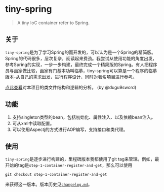 # tiny-spring

> A tiny IoC container refer to Spring.

## 关于

`tiny-spring`是为了学习Spring的而开发的，可以认为是一个Spring的精简版。Spring的代码很多，层次复杂，阅读起来费劲。我尝试从使用功能的角度出发，参考Spring的实现，一步一步构建，最终完成一个精简版的Spring。有人把程序员与画家做比较，画家有门基本功叫临摹，tiny-spring可以算是一个程序的临摹版本-从自己的需求出发，进行程序设计，同时对著名项目进行参考。

[点此查看](https://www.zybuluo.com/dugu9sword/note/382745)对本项目的类文件结构和逻辑的分析。 (by @dugu9sword)

## 功能

1. 支持singleton类型的bean，包括初始化、属性注入、以及依赖bean注入。
2. 可从xml中读取配置。
3. 可以使用Aspectj的方式进行AOP编写，支持接口和类代理。

## 使用

`tiny-spring`是逐步进行构建的，里程碑版本我都使用了git tag来管理。例如，最开始的tag是`step-1-container-register-and-get`，那么可以使用

	git checkout step-1-container-register-and-get

来获得这一版本。版本历史见[`changelog.md`](https://github.com/code4craft/tiny-spring/blob/master/changelog.md)。

